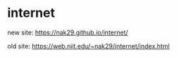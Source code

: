 # internet

new site: https://nak29.github.io/internet/

old site: https://web.njit.edu/~nak29/internet/index.html
